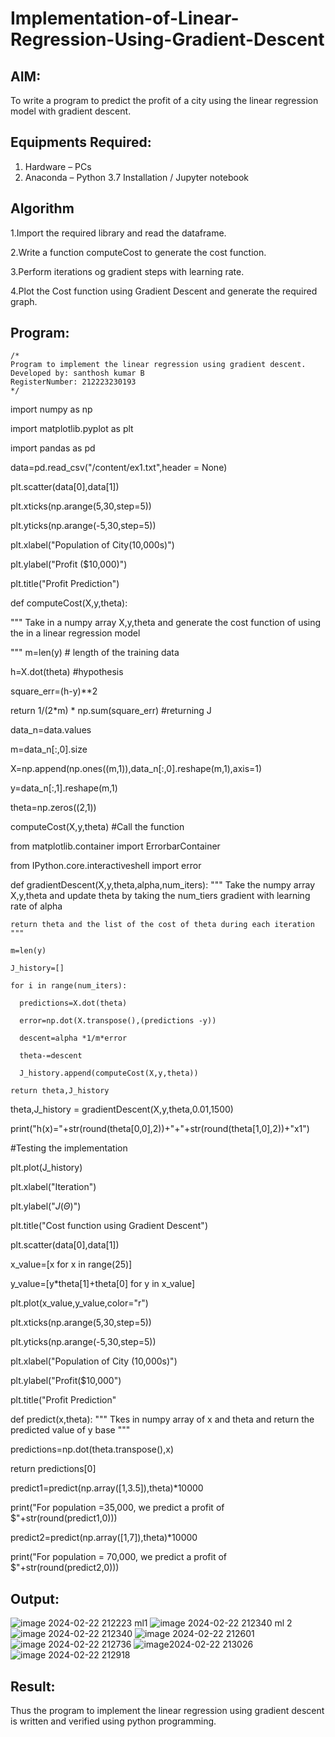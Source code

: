 # Implementation-of-Linear-Regression-Using-Gradient-Descent

## AIM:
To write a program to predict the profit of a city using the linear regression model with gradient descent.

## Equipments Required:
1. Hardware – PCs
2. Anaconda – Python 3.7 Installation / Jupyter notebook

## Algorithm
1.Import the required library and read the dataframe.

2.Write a function computeCost to generate the cost function.

3.Perform iterations og gradient steps with learning rate.

4.Plot the Cost function using Gradient Descent and generate the required graph.

## Program:
```
/*
Program to implement the linear regression using gradient descent.
Developed by: santhosh kumar B
RegisterNumber: 212223230193 
*/
```
import numpy as np

import matplotlib.pyplot as plt

import pandas as pd

data=pd.read_csv("/content/ex1.txt",header = None)

plt.scatter(data[0],data[1])

plt.xticks(np.arange(5,30,step=5))

plt.yticks(np.arange(-5,30,step=5))

plt.xlabel("Population of City(10,000s)")

plt.ylabel("Profit ($10,000)")

plt.title("Profit Prediction")

def computeCost(X,y,theta):

  """
  Take in a numpy array X,y,theta and generate the cost function of using the in a linear regression model
  
  """
  m=len(y) # length of the training data
  
  h=X.dot(theta) #hypothesis
  
  square_err=(h-y)**2

  return 1/(2*m) * np.sum(square_err) #returning J

data_n=data.values

m=data_n[:,0].size

X=np.append(np.ones((m,1)),data_n[:,0].reshape(m,1),axis=1)

y=data_n[:,1].reshape(m,1)

theta=np.zeros((2,1))

computeCost(X,y,theta) #Call the function

from matplotlib.container import ErrorbarContainer

from IPython.core.interactiveshell import error

def gradientDescent(X,y,theta,alpha,num_iters):
    """
    Take the numpy array X,y,theta and update theta by taking the num_tiers gradient with learning rate of alpha

    return theta and the list of the cost of theta during each iteration
    """

    m=len(y)
    
    J_history=[]

    for i in range(num_iters):
    
      predictions=X.dot(theta)
      
      error=np.dot(X.transpose(),(predictions -y))
      
      descent=alpha *1/m*error
      
      theta-=descent
      
      J_history.append(computeCost(X,y,theta))

    return theta,J_history

theta,J_history = gradientDescent(X,y,theta,0.01,1500)

print("h(x)="+str(round(theta[0,0],2))+"+"+str(round(theta[1,0],2))+"x1")

#Testing the implementation

plt.plot(J_history)

plt.xlabel("Iteration")

plt.ylabel("$J(\Theta)$")

plt.title("Cost function using Gradient Descent")


plt.scatter(data[0],data[1])

x_value=[x for x in range(25)]

y_value=[y*theta[1]+theta[0] for y in x_value]

plt.plot(x_value,y_value,color="r")

plt.xticks(np.arange(5,30,step=5))

plt.yticks(np.arange(-5,30,step=5))

plt.xlabel("Population of City (10,000s)")

plt.ylabel("Profit($10,000")

plt.title("Profit Prediction"

def predict(x,theta):
  """
  Tkes in numpy array of x and theta and return the predicted value of y base
  """

  predictions=np.dot(theta.transpose(),x)

  return predictions[0]

predict1=predict(np.array([1,3.5]),theta)*10000

print("For population =35,000, we predict a profit of $"+str(round(predict1,0)))

predict2=predict(np.array([1,7]),theta)*10000

print("For population = 70,000, we predict a profit of $"+str(round(predict2,0)))


## Output:
![image 2024-02-22 212223 ml1](https://github.com/Santhoshstudent/Implementation-of-Linear-Regression-Using-Gradient-Descent/assets/145446853/d8b99a3d-474f-42aa-a5a8-e1e74e20835b)
![image 2024-02-22 212340 ml 2](https://github.com/Santhoshstudent/Implementation-of-Linear-Regression-Using-Gradient-Descent/assets/145446853/85d683d5-8ff1-4d25-8b3a-77a6dd3920ad)
![image 2024-02-22 212340](https://github.com/Santhoshstudent/Implementation-of-Linear-Regression-Using-Gradient-Descent/assets/145446853/e0ccc771-54f1-45d7-a8dc-e4b4a780ca2d)
![image 2024-02-22 212601](https://github.com/Santhoshstudent/Implementation-of-Linear-Regression-Using-Gradient-Descent/assets/145446853/2d42ce48-255d-4e99-9918-f7f08568eaa1)
![image 2024-02-22 212736](https://github.com/Santhoshstudent/Implementation-of-Linear-Regression-Using-Gradient-Descent/assets/145446853/d2c7fecb-c460-4509-8d72-d6f45c40f4ed)
![image2024-02-22 213026](https://github.com/Santhoshstudent/Implementation-of-Linear-Regression-Using-Gradient-Descent/assets/145446853/3fd2e2ba-f5ee-4690-ae3c-5b7f00b11b3d)
![image 2024-02-22 212918](https://github.com/Santhoshstudent/Implementation-of-Linear-Regression-Using-Gradient-Descent/assets/145446853/fd5ebce2-b342-4314-ac30-059cf0fa8576)









## Result:
Thus the program to implement the linear regression using gradient descent is written and verified using python programming.
